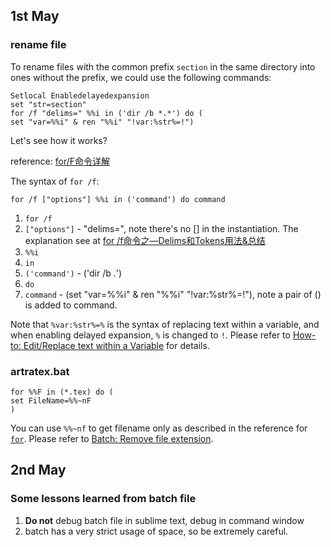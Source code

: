 ## 1st May
### rename file
To rename files with the common prefix `section` in the same directory into ones without the prefix, we could use the following commands:

	Setlocal Enabledelayedexpansion
	set "str=section"
	for /f "delims=" %%i in ('dir /b *.*') do (
	set "var=%%i" & ren "%%i" "!var:%str%=!")

Let's see how it works?

reference: [for/F命令详解](https://www.cnblogs.com/hinata-sen/p/7443007.html)

The syntax of `for /f`:

	for /f ["options"] %%i in ('command') do command

1. `for /f` 
2. `["options"]` - "delims=", note there's no [] in the instantiation. The explanation see at [for /f命令之—Delims和Tokens用法&总结](https://blog.csdn.net/kagurawill/article/details/114982328)
3. `%%i`
4. `in`
5. `('command')` - ('dir /b *.*')
6. `do`
7. `command` - (set "var=%%i" & ren "%%i" "!var:%str%=!"), note a pair of () is added to command.

Note that `%var:%str%=%` is the syntax of replacing text within a variable, and when enabling delayed expansion, `%` is changed to `!`. Please refer to [How-to: Edit/Replace text within a Variable](https://ss64.com/nt/syntax-replace.html) for details.

### artratex.bat
	for %%F in (*.tex) do (
	set FileName=%%~nF
	)

You can use `%%~nf` to get filename only as described in the reference for [`for`](https://learn.microsoft.com/en-us/windows-server/administration/windows-commands/for). Please refer to [Batch: Remove file extension](https://stackoverflow.com/questions/3215501/batch-remove-file-extension).

## 2nd May
### Some lessons learned from batch file
1. **Do not** debug batch file in sublime text, debug in command window
2. batch has a very strict usage of space, so be extremely careful.
